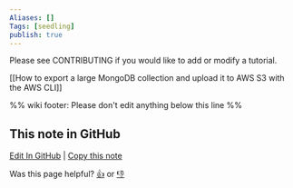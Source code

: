 ```yaml
---
Aliases: []
Tags: [seedling]
publish: true
---
```


Please see CONTRIBUTING if you would like to add or modify a tutorial.

[[How to export a large MongoDB collection and upload it to AWS S3 with the AWS CLI]]

%% wiki footer: Please don't edit anything below this line %%

## This note in GitHub

<span class="git-footer">[Edit In GitHub](https://github.dev/data-engineering-community/data-engineering-wiki/blob/main/Tutorials/Tutorials.md "git-hub-edit-note") | [Copy this note](https://raw.githubusercontent.com/data-engineering-community/data-engineering-wiki/main/Tutorials/Tutorials.md "git-hub-copy-note")</span>

<span class="git-footer">Was this page helpful?
[👍](https://tally.so/r/mOaxjk?rating=Yes&url=https://dataengineering.wiki/Tutorials/Tutorials) or [👎](https://tally.so/r/mOaxjk?rating=No&url=https://dataengineering.wiki/Tutorials/Tutorials)</span>
